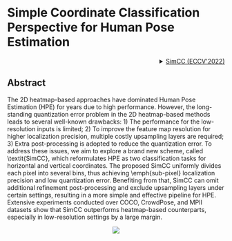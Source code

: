 # Simple Coordinate Classification Perspective for Human Pose Estimation

<!-- [ALGORITHM] -->

<details>
<summary align="right"><a href="https://arxiv.org/abs/2107.03332">SimCC (ECCV'2022)</a></summary>

```bibtex
@misc{https://doi.org/10.48550/arxiv.2107.03332,
  title={SimCC: a Simple Coordinate Classification Perspective for Human Pose Estimation},
  author={Li, Yanjie and Yang, Sen and Liu, Peidong and Zhang, Shoukui and Wang, Yunxiao and Wang, Zhicheng and Yang, Wankou and Xia, Shu-Tao},
  year={2021}
}
```

</details>

## Abstract

<!-- [ABSTRACT] -->

The 2D heatmap-based approaches have dominated Human Pose Estimation (HPE) for years due to high performance. However, the long-standing quantization error problem in the 2D heatmap-based methods leads to several well-known drawbacks: 1) The performance for the low-resolution inputs is limited; 2) To improve the feature map resolution for higher localization precision, multiple costly upsampling layers are required; 3) Extra post-processing is adopted to reduce the quantization error. To address these issues, we aim to explore a brand new scheme, called \\textit{SimCC}, which reformulates HPE as two classification tasks for horizontal and vertical coordinates. The proposed SimCC uniformly divides each pixel into several bins, thus achieving \\emph{sub-pixel} localization precision and low quantization error. Benefiting from that, SimCC can omit additional refinement post-processing and exclude upsampling layers under certain settings, resulting in a more simple and effective pipeline for HPE. Extensive experiments conducted over COCO, CrowdPose, and MPII datasets show that SimCC outperforms heatmap-based counterparts, especially in low-resolution settings by a large margin.

<!-- [IMAGE] -->

<div align=center>
<img src="https://user-images.githubusercontent.com/13503330/189811385-6395d118-055b-4bad-89e8-f84ffa2c2aa6.png">
</div>
